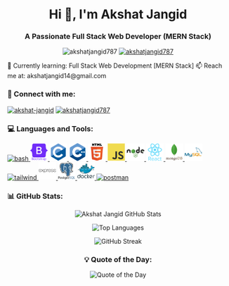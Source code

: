 <h1 align="center">Hi 👋, I'm Akshat Jangid</h1> <h3 align="center">A Passionate Full Stack Web Developer (MERN Stack)</h3> <p align="center"> <img src="https://komarev.com/ghpvc/?username=akshatjangid787&label=Profile%20views&color=0e75b6&style=flat" alt="akshatjangid787" /> <a href="https://github.com/ryo-ma/github-profile-trophy"> <img src="https://github-profile-trophy.vercel.app/?username=akshatjangid787&theme=gruvbox" alt="akshatjangid787" /> </a> </p>
🌱 Currently learning: Full Stack Web Development [MERN Stack]
📫 Reach me at: akshatjangid14@gmail.com
<h3 align="left">🚀 Connect with me:</h3> <p align="left"> <a href="https://www.linkedin.com/in/akshatjangid" target="blank"><img align="center" src="https://img.icons8.com/color/48/000000/linkedin.png" alt="akshat-jangid" /></a> <a href="https://www.github.com/akshatjangid787" target="blank"><img align="center" src="https://img.icons8.com/material-outlined/48/000000/github.png" alt="akshatjangid787" /></a> </p>
<h3 align="left">💻 Languages and Tools:</h3> <p align="left"> <a href="https://www.gnu.org/software/bash/" target="_blank"> <img src="https://www.vectorlogo.zone/logos/gnu_bash/gnu_bash-icon.svg" alt="bash" width="40" height="40"/> </a> <a href="https://getbootstrap.com" target="_blank"> <img src="https://raw.githubusercontent.com/devicons/devicon/master/icons/bootstrap/bootstrap-plain-wordmark.svg" alt="bootstrap" width="40" height="40"/> </a> <a href="https://www.cprogramming.com/" target="_blank"> <img src="https://raw.githubusercontent.com/devicons/devicon/master/icons/c/c-original.svg" alt="c" width="40" height="40"/> </a> <a href="https://www.w3schools.com/cpp/" target="_blank"> <img src="https://raw.githubusercontent.com/devicons/devicon/master/icons/cplusplus/cplusplus-original.svg" alt="cplusplus" width="40" height="40"/> </a> <a href="https://www.w3.org/html/" target="_blank"> <img src="https://raw.githubusercontent.com/devicons/devicon/master/icons/html5/html5-original-wordmark.svg" alt="html5" width="40" height="40"/> </a> <a href="https://developer.mozilla.org/en-US/docs/Web/JavaScript" target="_blank"> <img src="https://raw.githubusercontent.com/devicons/devicon/master/icons/javascript/javascript-original.svg" alt="javascript" width="40" height="40"/> </a> <a href="https://nodejs.org" target="_blank"> <img src="https://raw.githubusercontent.com/devicons/devicon/master/icons/nodejs/nodejs-original-wordmark.svg" alt="nodejs" width="40" height="40"/> </a> <a href="https://reactjs.org/" target="_blank"> <img src="https://raw.githubusercontent.com/devicons/devicon/master/icons/react/react-original-wordmark.svg" alt="react" width="40" height="40"/> </a> <a href="https://www.mongodb.com/" target="_blank"> <img src="https://raw.githubusercontent.com/devicons/devicon/master/icons/mongodb/mongodb-original-wordmark.svg" alt="mongodb" width="40" height="40"/> </a> <a href="https://www.mysql.com/" target="_blank"> <img src="https://raw.githubusercontent.com/devicons/devicon/master/icons/mysql/mysql-original-wordmark.svg" alt="mysql" width="40" height="40"/> </a> <a href="https://tailwindcss.com/" target="_blank"> <img src="https://www.vectorlogo.zone/logos/tailwindcss/tailwindcss-icon.svg" alt="tailwind" width="40" height="40"/> </a> <a href="https://expressjs.com" target="_blank"> <img src="https://raw.githubusercontent.com/devicons/devicon/master/icons/express/express-original-wordmark.svg" alt="express" width="40" height="40"/> </a> <a href="https://www.postgresql.org" target="_blank"> <img src="https://raw.githubusercontent.com/devicons/devicon/master/icons/postgresql/postgresql-original-wordmark.svg" alt="postgresql" width="40" height="40"/> </a> <a href="https://www.docker.com/" target="_blank"> <img src="https://raw.githubusercontent.com/devicons/devicon/master/icons/docker/docker-original-wordmark.svg" alt="docker" width="40" height="40"/> </a> <a href="https://postman.com" target="_blank"> <img src="https://www.vectorlogo.zone/logos/getpostman/getpostman-icon.svg" alt="postman" width="40" height="40"/> </a> </p>
<h3 align="left">📊 GitHub Stats:</h3> <p align="center"> <img src="https://github-readme-stats.vercel.app/api?username=akshatjangid787&show_icons=true&theme=radical" alt="Akshat Jangid GitHub Stats" /> </p> <p align="center"> <img src="https://github-readme-stats.vercel.app/api/top-langs/?username=akshatjangid787&layout=compact&theme=radical" alt="Top Languages" /> </p> <p align="center"> <img src="https://github-readme-streak-stats.herokuapp.com/?user=akshatjangid787&theme=radical" alt="GitHub Streak" /> </p>
<h3 align="center">💡 Quote of the Day:</h3> <p align="center"> <img src="https://quotes-github-readme.vercel.app/api?type=horizontal&theme=radical" alt="Quote of the Day" /> </p>
